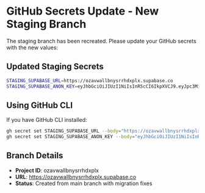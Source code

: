 # GitHub Secrets Update - New Staging Branch

The staging branch has been recreated. Please update your GitHub secrets with the new values:

## Updated Staging Secrets

```bash
STAGING_SUPABASE_URL=https://ozavwallbnysrrhdxplx.supabase.co
STAGING_SUPABASE_ANON_KEY=eyJhbGciOiJIUzI1NiIsInR5cCI6IkpXVCJ9.eyJpc3MiOiJzdXBhYmFzZSIsInJlZiI6Im96YXZ3YWxsYm55c3JyaGR4cGx4Iiwicm9sZSI6ImFub24iLCJpYXQiOjE3NTQwNjY1NDIsImV4cCI6MjA2OTY0MjU0Mn0.z_JimDwGMjKnh65vDAIuKnkioS93pBFafTGrn2Va0Dg
```

## Using GitHub CLI

If you have GitHub CLI installed:

```bash
gh secret set STAGING_SUPABASE_URL --body="https://ozavwallbnysrrhdxplx.supabase.co"
gh secret set STAGING_SUPABASE_ANON_KEY --body="eyJhbGciOiJIUzI1NiIsInR5cCI6IkpXVCJ9.eyJpc3MiOiJzdXBhYmFzZSIsInJlZiI6Im96YXZ3YWxsYm55c3JyaGR4cGx4Iiwicm9sZSI6ImFub24iLCJpYXQiOjE3NTQwNjY1NDIsImV4cCI6MjA2OTY0MjU0Mn0.z_JimDwGMjKnh65vDAIuKnkioS93pBFafTGrn2Va0Dg"
```

## Branch Details

- **Project ID**: ozavwallbnysrrhdxplx
- **URL**: https://ozavwallbnysrrhdxplx.supabase.co
- **Status**: Created from main branch with migration fixes